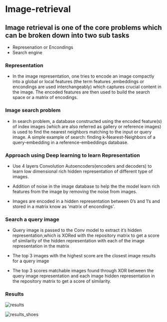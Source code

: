 # Image-retrieval

## Image retrieval is one of the core problems which can be broken down into two sub tasks

- Represenation or Encondings
- Search engine

### Representation 
- In the image representation, one tries to encode an image compactly into a global or local features (the term features ,embeddings or encondings are used interchangeably) which captures crucial content in the image. The encoded features are then used to build the search space or a matrix of encodings.

### Image search problem
- In search problem, a database constructed using the encoded feature(s) of index images (which are also referred as gallery or reference images) is used to find the nearest neighbors matching to the input or query image. A simple example of search: finding k-Nearest-Neighbors of a query-embedding in a reference-embeddings database. 

### Approach using Deep learning to learn Representation

- Use 4 layers Convolution Autoencoders(encoders and decoders) to learn low dimensional rich hidden representation of different type of images.

- Addition of noise in the image database to help the the model learn rich features from the image by removing the noise from images.

- Images are encoded in a hidden representation between 0’s and 1’s and stored in a matrix know as 'matrix of encondings'.

### Search a query image

- Query image is passed to the Conv model to extract it’s hidden representation,which is XORed with the repository matrix to get a score of similarity of the hidden representation with each of the image representation in the matrix

- The top 3 images with the highest score are the closest image results for a query image

- The top 3 scores matchable images found through XOR between the query image representation and each image hidden representation in the repository matrix to get a score of similarity.


### Results 

![results](https://user-images.githubusercontent.com/23450113/218266781-76952ebe-699a-4e58-b6f5-d11262af1fa3.png)

![results_shoes](https://user-images.githubusercontent.com/23450113/218266782-cf0637f0-bc59-4d5b-adfc-4defd7af7fee.png)

